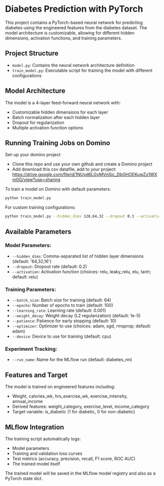 # Diabetes Prediction with PyTorch

This project contains a PyTorch-based neural network for predicting diabetes using the engineered features from the diabetes dataset. The model architecture is customizable, allowing for different hidden dimensions, activation functions, and training parameters.

## Project Structure

- `model.py`: Contains the neural network architecture definition
- `train_model.py`: Executable script for training the model with different configurations

## Model Architecture

The model is a 4-layer feed-forward neural network with:
- Customizable hidden dimensions for each layer
- Batch normalization after each hidden layer
- Dropout for regularization
- Multiple activation function options

## Running Training Jobs on Domino

Set-up your domino project
- Clone this repo and use your own github and create a Domino project
- Add download this csv datafile, add to your project: https://drive.google.com/file/d/1NUyd6LGyMVnSic_DbGHOEKuwZx1WXm0G/view?usp=sharing


To train a model on Domino with default parameters:

```bash
python train_model.py
```

For custom training configurations:

```bash
python train_model.py --hidden_dims 128,64,32 --dropout 0.3 --activation leaky_relu --batch_size 128 --epochs 200 --learning_rate 0.0005 --optimizer adam
```

## Available Parameters

### Model Parameters:
- `--hidden_dims`: Comma-separated list of hidden layer dimensions (default: '64,32,16')
- `--dropout`: Dropout rate (default: 0.2)
- `--activation`: Activation function (choices: relu, leaky_relu, elu, tanh; default: relu)

### Training Parameters:
- `--batch_size`: Batch size for training (default: 64)
- `--epochs`: Number of epochs to train (default: 100)
- `--learning_rate`: Learning rate (default: 0.001)
- `--weight_decay`: Weight decay (L2 regularization) (default: 1e-5)
- `--patience`: Patience for early stopping (default: 10)
- `--optimizer`: Optimizer to use (choices: adam, sgd, rmsprop; default: adam)
- `--device`: Device to use for training (default: cpu)

### Experiment Tracking:
- `--run_name`: Name for the MLflow run (default: diabetes_nn)

## Features and Target

The model is trained on engineered features including:
- Weight, calories_wk, hrs_exercise_wk, exercise_intensity, annual_income
- Derived features: weight_category, exercise_level, income_category
- Target variable: is_diabetic (1 for diabetic, 0 for non-diabetic)

## MLflow Integration

The training script automatically logs:
- Model parameters
- Training and validation loss curves
- Test metrics (accuracy, precision, recall, F1 score, ROC AUC)
- The trained model itself

The trained model will be saved in the MLflow model registry and also as a PyTorch state dict. 
